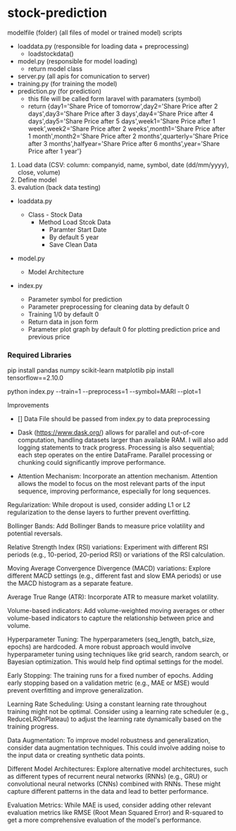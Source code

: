 # stock-prediction

modelfile (folder) (all files of model or trained model)
scripts
  - loaddata.py (responsible for loading data + preprocessing)
      - loadstockdata()
  - model.py (responsible for model loading)
      - return model class
  - server.py (all apis for comunication to server)
  - training.py (for training the model)
  - prediction.py (for prediction)
      - this file will be called form laravel with paramaters (symbol)
      - return {day1='Share Price of tomorrow',day2='Share Price after 2 days',day3='Share Price after 3 days',day4='Share Price after 4 days',day5='Share Price after 5 days',week1='Share Price after 1 week',week2='Share Price after 2 weeks',month1='Share Price after 1 month',month2='Share Price after 2 months',quarterly='Share Price after 3 months',halfyear='Share Price after 6 months',year='Share Price after 1 year'}

1. Load data (CSV: column: companyid, name, symbol, date (dd/mm/yyyy), close, volume)
2. Define model
3. evalution (back data testing)

- loaddata.py
   - Class - Stock Data
     - Method Load Stcok Data
       - Paramter Start Date
       - By default 5 year
       - Save Clean Data

- model.py
  - Model Architecture

- index.py
    - Parameter symbol for prediction
    - Parameter preprocessing for cleaning data by default 0
    - Training 1/0 by default 0
    - Return data in json form
    - Parameter plot graph by default 0 for plotting prediction price and previous price 

### Required Libraries

pip install pandas numpy scikit-learn matplotlib
pip install tensorflow==2.10.0

python index.py --train=1 --preprocess=1 --symbol=MARI --plot=1

Improvements
- [] Data File should be passed from index.py to data preprocessing

- Dask (https://www.dask.org/) allows for parallel and out-of-core computation, handling datasets larger than available RAM.  I will also add logging statements to track progress. Processing is also sequential; each step operates on the entire DataFrame.  Parallel processing or chunking could significantly improve performance.

- Attention Mechanism: Incorporate an attention mechanism. Attention allows the model to focus on the most relevant parts of the input sequence, improving performance, especially for long sequences.

Regularization: While dropout is used, consider adding L1 or L2 regularization to the dense layers to further prevent overfitting.

Bollinger Bands: Add Bollinger Bands to measure price volatility and potential reversals.

Relative Strength Index (RSI) variations: Experiment with different RSI periods (e.g., 10-period, 20-period RSI) or variations of the RSI calculation.

Moving Average Convergence Divergence (MACD) variations: Explore different MACD settings (e.g., different fast and slow EMA periods) or use the MACD histogram as a separate feature.

Average True Range (ATR): Incorporate ATR to measure market volatility.

Volume-based indicators: Add volume-weighted moving averages or other volume-based indicators to capture the relationship between price and volume.



Hyperparameter Tuning: The hyperparameters (seq_length, batch_size, epochs) are hardcoded.  A more robust approach would involve hyperparameter tuning using techniques like grid search, random search, or Bayesian optimization. This would help find optimal settings for the model.

Early Stopping: The training runs for a fixed number of epochs.  Adding early stopping based on a validation metric (e.g., MAE or MSE) would prevent overfitting and improve generalization.

Learning Rate Scheduling:  Using a constant learning rate throughout training might not be optimal.  Consider using a learning rate scheduler (e.g., ReduceLROnPlateau) to adjust the learning rate dynamically based on the training progress.

Data Augmentation:  To improve model robustness and generalization, consider data augmentation techniques.  This could involve adding noise to the input data or creating synthetic data points.

Different Model Architectures: Explore alternative model architectures, such as different types of recurrent neural networks (RNNs) (e.g., GRU) or convolutional neural networks (CNNs) combined with RNNs.  These might capture different patterns in the data and lead to better performance.

 Evaluation Metrics: While MAE is used, consider adding other relevant evaluation metrics like RMSE (Root Mean Squared Error) and R-squared to get a more comprehensive evaluation of the model's performance.


